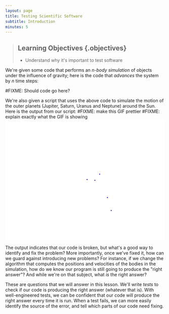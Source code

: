 ```yaml
---
layout: page
title: Testing Scientific Software
subtitle: Introduction
minutes: 5
---
```

> ## Learning Objectives {.objectives}
>
> * Understand why it's important to test software

We're given some code that performs an *n-body simulation*
of objects under the influence of gravity; here is the code
that *advances* the system by *n* time steps:

#FIXME: Should code go here?

We're also given a script that uses the above code to simulate
the motion of the outer planets (Jupiter, Saturn, Uranus and Neptune)
around the Sun. Here is the output from our script:
#FIXME: make this GIF prettier
#FIXME: explain exactly what the GIF is showing
![Output from visualization script](fig/planets_broken.gif)

The output indicates that our code is broken,
but what's a good way to identify and fix the problem?
More importantly, once we've fixed it,
how can we guard against introducing new problems?
For instance, if we change the algorithm that computes
the positions and velocities of the bodies in the simulation,
how do we know our program is still going to produce the "right answer"?
And while we're on that subject, what *is* the right answer?

These are questions that we will answer in this lesson.
We'll write *tests* to check if our code is producing the right answer
(whatever that is).
With well-engineered tests,
we can be confident that our code will produce the right answer every time it is run.
When a test fails, we can more easily
identify the source of the error, and
tell which parts of our code need fixing.
